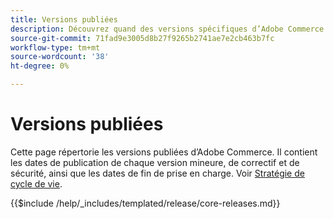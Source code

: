 ```yaml
---
title: Versions publiées
description: Découvrez quand des versions spécifiques d’Adobe Commerce ont été publiées.
source-git-commit: 71fad9e3005d8b27f9265b2741ae7e2cb463b7fc
workflow-type: tm+mt
source-wordcount: '38'
ht-degree: 0%

---
```



# Versions publiées

Cette page répertorie les versions publiées d’Adobe Commerce. Il contient les dates de publication de chaque version mineure, de correctif et de sécurité, ainsi que les dates de fin de prise en charge. Voir [Stratégie de cycle de vie](lifecycle-policy.md).

{{$include /help/_includes/templated/release/core-releases.md}}
